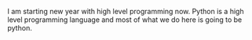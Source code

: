 I am starting new year with high level programming now. Python is a high level programming language and most of what we do here is going to be python.
